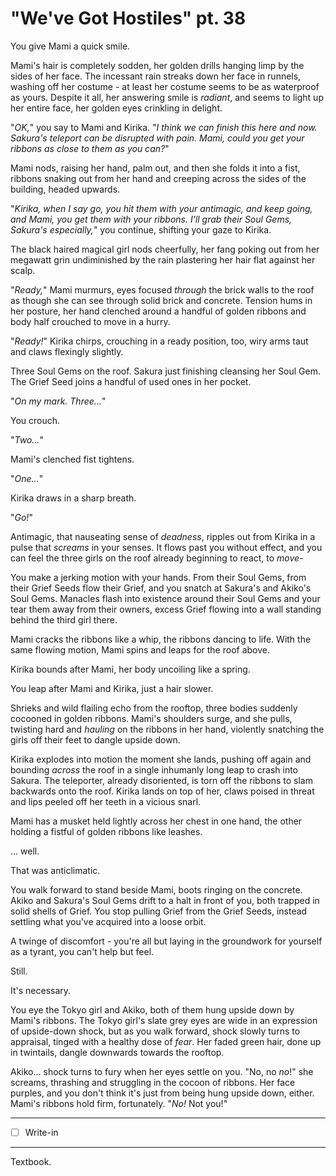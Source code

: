 # "We've Got Hostiles" pt. 38

You give Mami a quick smile.

Mami's hair is completely sodden, her golden drills hanging limp by the sides of her face. The incessant rain streaks down her face in runnels, washing off her costume - at least her costume seems to be as waterproof as yours. Despite it all, her answering smile is *radiant*, and seems to light up her entire face, her golden eyes crinkling in delight.

"*OK,*" you say to Mami and Kirika. "*I think we can finish this here and now. Sakura's teleport can be disrupted with pain. Mami, could you get your ribbons as close to them as you can?*"

Mami nods, raising her hand, palm out, and then she folds it into a fist, ribbons snaking out from her hand and creeping across the sides of the building, headed upwards.

"*Kirika, when I say go, you hit them with your antimagic, and keep going, and Mami, you get them with your ribbons. I'll grab their Soul Gems, Sakura's especially,*" you continue, shifting your gaze to Kirika.

The black haired magical girl nods cheerfully, her fang poking out from her megawatt grin undiminished by the rain plastering her hair flat against her scalp.

"*Ready,*" Mami murmurs, eyes focused *through* the brick walls to the roof as though she can see through solid brick and concrete. Tension hums in her posture, her hand clenched around a handful of golden ribbons and body half crouched to move in a hurry.

"*Ready!*" Kirika chirps, crouching in a ready position, too, wiry arms taut and claws flexingly slightly.

Three Soul Gems on the roof. Sakura just finishing cleansing her Soul Gem. The Grief Seed joins a handful of used ones in her pocket.

"*On my mark. Three...*"

You crouch.

"*Two...*"

Mami's clenched fist tightens.

"*One...*"

Kirika draws in a sharp breath.

"*Go!*"

Antimagic, that nauseating sense of *deadness*, ripples out from Kirika in a pulse that *screams* in your senses. It flows past you without effect, and you can feel the three girls on the roof already beginning to react, to *move*-

You make a jerking motion with your hands. From their Soul Gems, from their Grief Seeds flow their Grief, and you snatch at Sakura's and Akiko's Soul Gems. Manacles flash into existence around their Soul Gems and your tear them away from their owners, excess Grief flowing into a wall standing behind the third girl there.

Mami cracks the ribbons like a whip, the ribbons dancing to life. With the same flowing motion, Mami spins and leaps for the roof above.

Kirika bounds after Mami, her body uncoiling like a spring.

You leap after Mami and Kirika, just a hair slower.

Shrieks and wild flailing echo from the rooftop, three bodies suddenly cocooned in golden ribbons. Mami's shoulders surge, and she pulls, twisting hard and *hauling* on the ribbons in her hand, violently snatching the girls off their feet to dangle upside down.

Kirika explodes into motion the moment she lands, pushing off again and bounding *across* the roof in a single inhumanly long leap to crash into Sakura. The teleporter, already disoriented, is torn off the ribbons to slam backwards onto the roof. Kirika lands on top of her, claws poised in threat and lips peeled off her teeth in a vicious snarl.

Mami has a musket held lightly across her chest in one hand, the other holding a fistful of golden ribbons like leashes.

... well.

That was anticlimatic.

You walk forward to stand beside Mami, boots ringing on the concrete. Akiko and Sakura's Soul Gems drift to a halt in front of you, both trapped in solid shells of Grief. You stop pulling Grief from the Grief Seeds, instead settling what you've acquired into a loose orbit.

A twinge of discomfort - you're all but laying in the groundwork for yourself as a tyrant, you can't help but feel.

Still.

It's necessary.

You eye the Tokyo girl and Akiko, both of them hung upside down by Mami's ribbons. The Tokyo girl's slate grey eyes are wide in an expression of upside-down shock, but as you walk forward, shock slowly turns to appraisal, tinged with a healthy dose of *fear*. Her faded green hair, done up in twintails, dangle downwards towards the rooftop.

Akiko... shock turns to fury when her eyes settle on you. "No, no *no*!" she screams, thrashing and struggling in the cocoon of ribbons. Her face purples, and you don't think it's just from being hung upside down, either. Mami's ribbons hold firm, fortunately. "*No!* Not you!"

---

- [ ] Write-in

---

Textbook.
